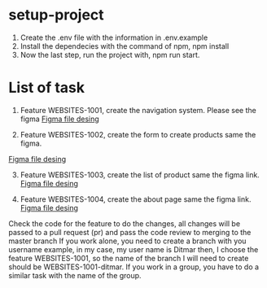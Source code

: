 # setup-project

1. Create the .env file with the information in .env.example
2. Install the dependecies with the command of npm, npm install
3. Now the last step, run the project with, npm run start.

# List of task

1. Feature WEBSITES-1001, create the navigation system. Please see the figma
[Figma file desing](https://www.figma.com/file/kO8cve5xeJN6YHvywIUb6u/Untitled?node-id=0%3A1)

2. Feature WEBSITES-1002, create the form to create products same the figma.

[Figma file desing](https://www.figma.com/file/kO8cve5xeJN6YHvywIUb6u/Untitled?node-id=0%3A1)

3. Feature WEBSITES-1003, create the list of product same the figma link.
[Figma file desing](https://www.figma.com/file/kO8cve5xeJN6YHvywIUb6u/Untitled?node-id=0%3A1)

4. Feature WEBSITES-1004, create the about page same the figma link.
[Figma file desing](https://www.figma.com/file/kO8cve5xeJN6YHvywIUb6u/Untitled?node-id=0%3A1)

Check the code for the feature to do the changes, all changes will be passed to a pull request (pr) and pass the code review to merging to the master branch
If you work alone, you need to create a branch with you username example, in my case, my user name is Ditmar
then, I choose the feature WEBSITES-1001, so the name of the branch I will need to create should be WEBSITES-1001-ditmar.
If you work in a group, you have to do a similar task with the name of the group.

